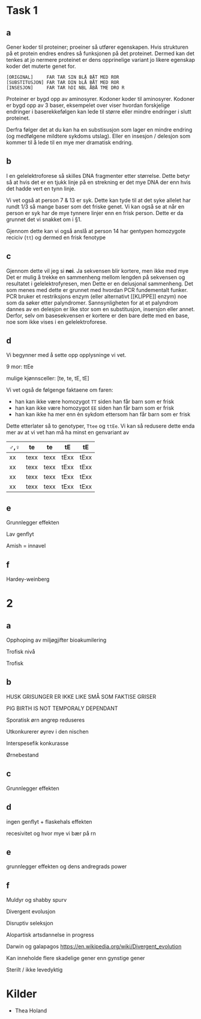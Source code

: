 # Task 1

## a

Gener koder til proteiner; proeiner så utfører egenskapen. Hvis strukturen på et protein endres endres så funksjonen på det proteinet. Dermed kan det tenkes at jo nermere proteinet er dens opprinelige variant jo likere egenskap koder det muterte genet for.

<!-- TODO: EXEMPEL -->

```
[ORIGINAL]     FAR TAR SIN BLÅ BÅT MED ROR
[SUBSTITUSJON] FAR TAR DIN bLÅ BÅT MED ROR
[INSESJON]     FAR TAR hDI NBL ÅBÅ TME DRO R
```

Proteiner er bygd opp av aminosyrer. Kodoner koder til aminosyrer. Kodoner er bygd opp av 3 baser, eksempelet over viser hvordan forskjelige endringer i baserekkefølgen kan lede til større eller mindre endringer i slutt proteinet.

Derfra følger det at du kan ha en substisusjon som lager en mindre endring (og medfølgene mildtere sykdoms utslag). Eller en insesjon / delesjon som kommer til å lede til en mye mer dramatisk endring.

## b

I en gelelektroforese så skilles DNA fragmenter etter størrelse. Dette betyr så at hvis det er en tjukk linje på en strekning er det mye DNA der enn hvis det hadde vert en tynn linje.

Vi vet også at person 7 & 13 er syk. Dette kan tyde til at det syke allelet har rundt 1/3 så mange baser som det friske genet. Vi kan også se at når en person er syk har de mye tynnere linjer enn en frisk person. Dette er da grunnet det vi snakket om i §1.

Gjennom dette kan vi også anslå at person 14 har gentypen homozygote reciciv (`tt`) og dermed en frisk fenotype

## c

Gjennom dette vil jeg si **nei**. Ja sekvensen blir kortere, men ikke med mye Det er mulig å trekke en sammenheng mellom lengden på sekvensen og resultatet i gelelektrofyresen, men Dette er en delusjonal sammenheng. Det som menes med dette er grunnet med hvordan PCR fundementalt funker. PCR bruker et restriksjons enzym (eller alternativt [[KLIPPE]] enzym) noe som da søker etter palyndromer. Sannsynligheten for at et palyndrom dannes av en delesjon er like stor som en substitusjon, insersjon eller annet. Derfor, selv om basesekvensen er kortere er den bare dette med en base, noe som ikke vises i en gelelektroforese.

## d

Vi begynner med å sette opp opplysninge vi vet.

9 mor: ttEe

mulige kjønnsceller: [te, te, tE, tE]

Vi vet også de følgenge faktaene om faren:

- han kan ikke være homozygot `TT` siden han får barn som er frisk
- han kan ikke være homozygot `EE` siden han får barn som er frisk
- han kan ikke ha mer enn èn sykdom ettersom han får barn som er frisk

Dette etterlater så to genotyper, `Ttee` og `ttEe`.
Vi kan så redusere dette enda mer av at vi vet han må ha minst en genvariant av

| ♂,♀ | te   | te   | tE   | tE   |
| --- | ---- | ---- | ---- | ---- |
| xx  | texx | texx | tExx | tExx |
| xx  | texx | texx | tExx | tExx |
| xx  | texx | texx | tExx | tExx |
| xx  | texx | texx | tExx | tExx |

<!-- eeTt -->

## e

Grunnlegger effekten

Lav genflyt

Amish = innavel

## f

Hardey-weinberg

# 2

## a

Opphoping av miljøgjifter bioakumilering

Trofisk nivå

Trofisk

## b

HUSK GRISUNGER ER IKKE LIKE SMÅ SOM FAKTISE GRISER

PIG BIRTH IS NOT TEMPORALY DEPENDANT

Sporatisk ørn angrep reduseres

Utkonkurerer øyrev i den nischen

Interspesefik konkurasse

Ørnebestand

## c

Grunnlegger effekten

## d

ingen genflyt + flaskehals effekten

recesivitet og hvor mye vi bær på rn

## e

grunnlegger effekten og dens andregrads power

## f

Muldyr og shabby spurv

Divergent evolusjon

Disruptiv seleksjon

Alopartisk artsdannelse in progress

Darwin og galapagos https://en.wikipedia.org/wiki/Divergent_evolution

Kan inneholde flere skadelige gener enn gynstige gener

Sterilt / ikke levedyktig

# Kilder

- Thea Holand
